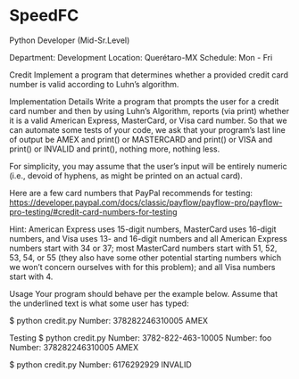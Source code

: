 # SpeedFC

Python Developer (Mid-Sr.Level)

Department:	Development	Location:	Querétaro-MX
Schedule:	Mon - Fri		

Credit
Implement a program that determines whether a provided credit card number is valid according to Luhn’s algorithm.

Implementation Details
Write a program that prompts the user for a credit card number and then by using Luhn’s Algorithm, reports (via print) whether it is a valid American Express, MasterCard, or Visa card number.
So that we can automate some tests of your code, we ask that your program’s last line of output be AMEX and print() or MASTERCARD and print() or VISA and print() or INVALID and print(), nothing more, nothing less.

For simplicity, you may assume that the user’s input will be entirely numeric (i.e., devoid of hyphens, as might be printed on an actual card).

Here are a few card numbers that PayPal recommends for testing:
https://developer.paypal.com/docs/classic/payflow/payflow-pro/payflow-pro-testing/#credit-card-numbers-for-testing

Hint: American Express uses 15-digit numbers, MasterCard uses 16-digit numbers, and Visa uses 13- and 16-digit numbers and all American Express numbers start with 34 or 37; most MasterCard numbers start with 51, 52, 53, 54, or 55 (they also have some other potential starting numbers which we won’t concern ourselves with for this problem); and all Visa numbers start with 4.

Usage
Your program should behave per the example below. Assume that the underlined text is what some user has typed:

$ python credit.py
Number: 378282246310005
AMEX





Testing
$ python credit.py
Number: 3782-822-463-10005
Number: foo
Number: 378282246310005
AMEX

$ python credit.py
Number: 6176292929
INVALID

